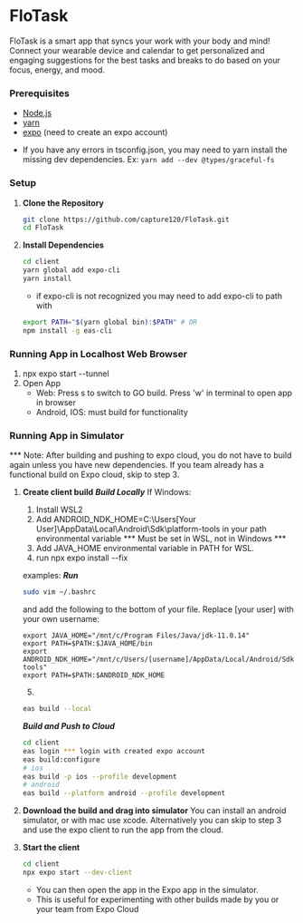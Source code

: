 # FloTask
FloTask is a smart app that syncs your work with your body and mind! Connect your wearable device and calendar to get personalized and engaging suggestions for the best tasks and breaks to do based on your focus, energy, and mood.

### Prerequisites
- [Node.js](https://nodejs.org/en/)
- [yarn](https://yarnpkg.com/en/)
- [expo](https://expo.io/) (need to create an expo account)

* If you have any errors in tsconfig.json, you may need to yarn install the missing dev dependencies.
Ex: ```yarn add --dev @types/graceful-fs```

### Setup

1. **Clone the Repository**
    ```bash
    git clone https://github.com/capture120/FloTask.git
    cd FloTask
    ```

2. **Install Dependencies**
    ```bash
    cd client
    yarn global add expo-cli
    yarn install
    ```

    * if expo-cli is not recognized you may need to add expo-cli to path with
    ```bash
    export PATH="$(yarn global bin):$PATH" # OR
    npm install -g eas-cli
    ```

### Running App in Localhost Web Browser
1. npx expo start --tunnel
2. Open App
    * Web: Press s to switch to GO build. Press 'w' in terminal to open app in browser
    * Android, IOS: must build for functionality

### Running App in Simulator

*** Note: After building and pushing to expo cloud, you do not have to build again unless you have new dependencies.
If you team already has a functional build on Expo cloud, skip to step 3.

1. **Create client build**
    ***Build Locally***
    If Windows:
    1. Install WSL2
    2. Add ANDROID_NDK_HOME=C:\Users\[Your User]\AppData\Local\Android\Sdk\platform-tools in your path environmental variable *** Must be set in WSL, not in Windows ***
    3. Add JAVA_HOME environmental variable in PATH for WSL.
    4. run npx expo install --fix

    examples:
    ***Run***
    ```bash
    sudo vim ~/.bashrc
    ```
    and add the following to the bottom of your file. Replace [your user] with your own username:
    ```
    export JAVA_HOME="/mnt/c/Program Files/Java/jdk-11.0.14"
    export PATH=$PATH:$JAVA_HOME/bin
    export ANDROID_NDK_HOME="/mnt/c/Users/[username]/AppData/Local/Android/Sdk/platform-tools"
    export PATH=$PATH:$ANDROID_NDK_HOME
    ```

    5. 
    ```bash
    eas build --local
    ```

    ***Build and Push to Cloud***
    ```bash
    cd client
    eas login *** login with created expo account
    eas build:configure 
    # ios
    eas build -p ios --profile development
    # android
    eas build --platform android --profile development
    ```
2. **Download the build and drag into simulator**
    You can install an android simulator, or with mac use xcode. Alternatively you can skip to step 3 and use the expo client to run the app from the cloud.

3. **Start the client**
    ```bash
    cd client
    npx expo start --dev-client
    ```

   * You can then open the app in the Expo app in the simulator.
   * This is useful for experimenting with other builds made by you or your team from Expo Cloud
